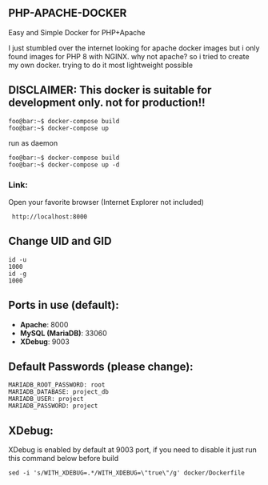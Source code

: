 ## PHP-APACHE-DOCKER
Easy and Simple Docker for PHP+Apache


I just stumbled over the internet looking for apache docker images but i only found images for PHP 8  with NGINX. why not apache?
so i tried to create my own docker. trying to do it most lightweight possible

## DISCLAIMER: This docker is suitable for development only. not for production!! 

```console
foo@bar:~$ docker-compose build 
foo@bar:~$ docker-compose up 
```

run as daemon
```console
foo@bar:~$ docker-compose build 
foo@bar:~$ docker-compose up -d 
```

### Link:
Open your favorite browser (Internet Explorer not included)
```
 http://localhost:8000 
```

## Change UID and GID 
``` console
id -u
1000
id -g
1000
```


## Ports in use (default):
- **Apache**: 8000
- **MySQL (MariaDB)**: 33060
- **XDebug**: 9003

## Default Passwords (please change):
``` console
MARIADB_ROOT_PASSWORD: root
MARIADB_DATABASE: project_db
MARIADB_USER: project
MARIADB_PASSWORD: project
```
## XDebug:
XDebug is enabled by default at 9003 port, if you need to disable it just run this command below before build

``` console
sed -i 's/WITH_XDEBUG=.*/WITH_XDEBUG=\"true\"/g' docker/Dockerfile
```

 
